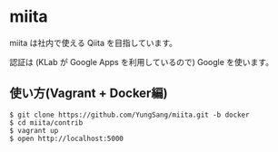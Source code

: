 # miita

miita は社内で使える Qiita を目指しています。

認証は (KLab が Google Apps を利用しているので) Google を使います。

## 使い方(Vagrant + Docker編)
```
$ git clone https://github.com/YungSang/miita.git -b docker
$ cd miita/contrib
$ vagrant up
$ open http://localhost:5000
```
